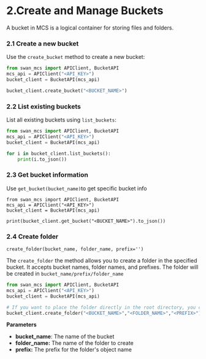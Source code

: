 # 2.Create and Manage Buckets

A bucket in MCS is a logical container for storing files and folders.

### 2.1 Create a new bucket

Use the `create_bucket` method to create a new bucket:

```python
from swan_mcs import APIClient, BucketAPI
mcs_api = APIClient("<API_KEY>")
bucket_client = BucketAPI(mcs_api)

bucket_client.create_bucket("<BUCKET_NAME>")
```

### 2.2 List existing buckets

List all existing buckets using `list_buckets`:

```python
from swan_mcs import APIClient, BucketAPI
mcs_api = APIClient("<API_KEY>")
bucket_client = BucketAPI(mcs_api)

for i in bucket_client.list_buckets():
    print(i.to_json())
```

### 2.3 Get bucket information

Use `get_bucket(bucket_name)`to get specific bucket info

```
from swan_mcs import APIClient, BucketAPI
mcs_api = APIClient("<API_KEY>")
bucket_client = BucketAPI(mcs_api)

print(bucket_client.get_bucket("<BUCKET_NAME>").to_json())
```

### 2.4 Create folder

`create_folder(bucket_name, folder_name, prefix='')`

The `create_folder` the method allows you to create a folder in the specified bucket. It accepts bucket names, folder names, and prefixes. The folder will be created in `bucket_name/prefix/folder_name`

```python
from swan_mcs import APIClient, BucketAPI
mcs_api = APIClient("<API_KEY>")
bucket_client = BucketAPI(mcs_api)

# If you want to place the folder directly in the root directory, you can leave the prefix field empty
bucket_client.create_folder("<BUCKET_NAME>","<FOLDER_NAME>","<PREFIX>")
```

**Parameters**

* **bucket\_name**: The name of the bucket
* **folder\_name:** The name of the folder to create
* **prefix:** The prefix for the folder's object name
